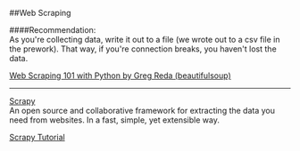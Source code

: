 ##Web Scraping 

####Recommendation:  
As you're collecting data, write it out to a file (we wrote out to a csv file in the prework).  That way, if you're connection breaks, you haven't lost the data.  



[Web Scraping 101 with Python by Greg Reda (beautifulsoup)](http://www.gregreda.com/2013/03/03/web-scraping-101-with-python/)

---

[Scrapy](http://scrapy.org/)  
An open source and collaborative framework for extracting the data you need from websites.  In a fast, simple, yet extensible way.  

[Scrapy Tutorial](http://doc.scrapy.org/en/latest/intro/tutorial.html)

